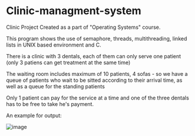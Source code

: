 # Clinic-managment-system

Clinic Project Created as a part of "Operating Systems" course.

This program shows the use of semaphore, threads, multithreading, linked lists in UNIX based environment and C.

There is a clinic with 3 dentals, each of them can only serve one patient (only 3 patiens can get treatment at the same time) 

The waiting room includes maximum of 10 patients, 4 sofas - so we have a queue of patients who wait to be sitted according to their arrival time,  as well as a queue for the standing patients

Only 1 patient can pay for the service at a time and one of the three dentals has to be free to take he's payment.

An example for output: 

![image](https://user-images.githubusercontent.com/106886074/172349404-67535eb2-cfab-4d20-8e8e-24a152778006.png)


